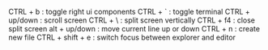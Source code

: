 CTRL + b : toggle right ui components
CTRL + ` : toggle terminal
CTRL + up/down : scroll screen
CTRL + \ : split screen vertically
CTRL + f4 : close split screen
alt + up/down : move current line up or down
CTRL + n : create new file
CTRL + shift + e : switch focus between explorer and editor





